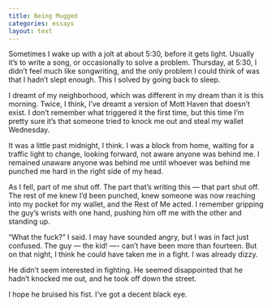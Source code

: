 ```yaml
---
title: Being Mugged
categories: essays
layout: text
---
```


Sometimes I wake up with a jolt at about 5:30, before it gets light. Usually it’s to write a song, or occasionally to solve a problem. Thursday, at 5:30, I didn’t feel much like songwriting, and the only problem I could think of was that I hadn’t slept enough. This I solved by going back to sleep.

I dreamt of my neighborhood, which was different in my dream than it is this morning. Twice, I think, I’ve dreamt a version of Mott Haven that doesn’t exist. I don’t remember what triggered it the first time, but this time I’m pretty sure it’s that someone tried to knock me out and steal my wallet Wednesday.

It was a little past midnight, I think. I was a block from home, waiting for a traffic light to change, looking forward, not aware anyone was behind me. I remained unaware anyone was behind me until whoever was behind me punched me hard in the right side of my head.

As I fell, part of me shut off. The part that’s writing this — that part shut off. The rest of me knew I’d been punched, knew someone was now reaching into my pocket for my wallet, and the Rest of Me acted. I remember gripping the guy’s wrists with one hand, pushing him off me with the other and standing up.

“What the fuck?” I said. I may have sounded angry, but I was in fact just confused. The guy — the kid! —- can’t have been more than fourteen. But on that night, I think he could have taken me in a fight. I was already dizzy.

He didn’t seem interested in fighting. He seemed disappointed that he hadn’t knocked me out, and he took off down the street.

I hope he bruised his fist. I’ve got a decent black eye.